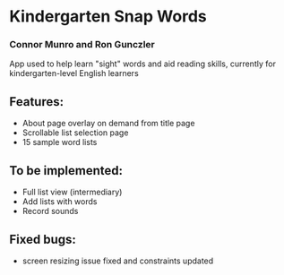 # Kindergarten Snap Words
### Connor Munro and Ron Gunczler

App used to help learn "sight" words and aid reading skills, currently for kindergarten-level English learners


## Features:

- About page overlay on demand from title page
- Scrollable list selection page
- 15 sample word lists
 
 
 ## To be implemented:
- Full list view (intermediary)
- Add lists with words
- Record sounds
 
 ## Fixed bugs:
- screen resizing issue fixed and constraints updated
